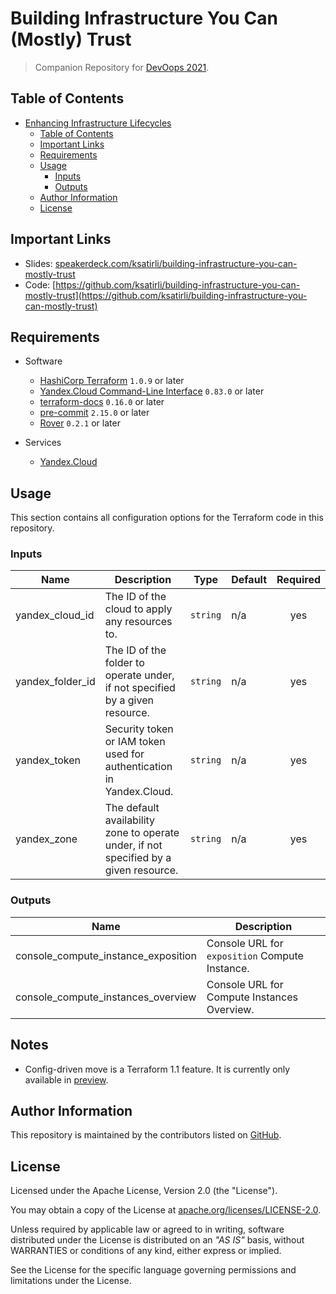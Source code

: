 # Building Infrastructure You Can (Mostly) Trust

> Companion Repository for [DevOops 2021](https://devoops.ru/en/talks/building-trustable-infrastructure/).

## Table of Contents

- [Enhancing Infrastructure Lifecycles](#building-infrastructure-you-can-mostly-trust)
  - [Table of Contents](#table-of-contents)
  - [Important Links](#important-links)
  - [Requirements](#requirements)
  - [Usage](#usage)
    - [Inputs](#inputs)
    - [Outputs](#outputs)
  - [Author Information](#author-information)
  - [License](#license)

## Important Links

- Slides: [speakerdeck.com/ksatirli/building-infrastructure-you-can-mostly-trust](https://speakerdeck.com/ksatirli/building-infrastructure-you-can-mostly-trust)
- Code: [https://github.com/ksatirli/building-infrastructure-you-can-mostly-trust](https://github.com/ksatirli/building-infrastructure-you-can-mostly-trust)

## Requirements

- Software
  - [HashiCorp Terraform](https://www.terraform.io/downloads.html) `1.0.9` or later
  - [Yandex.Cloud Command-Line Interface](https://cloud.yandex.com/en/docs/cli/quickstart) `0.83.0` or later
  - [terraform-docs](https://terraform-docs.io) `0.16.0` or later
  - [pre-commit](https://pre-commit.com) `2.15.0` or later
  - [Rover](https://github.com/im2nguyen/rover) `0.2.1` or later

- Services
  - [Yandex.Cloud](https://cloud.yandex.com/)

## Usage

This section contains all configuration options for the Terraform code in this repository.

<!-- BEGIN_TF_DOCS -->
### Inputs

| Name | Description | Type | Default | Required |
|------|-------------|------|---------|:--------:|
| yandex\_cloud\_id | The ID of the cloud to apply any resources to. | `string` | n/a | yes |
| yandex\_folder\_id | The ID of the folder to operate under, if not specified by a given resource. | `string` | n/a | yes |
| yandex\_token | Security token or IAM token used for authentication in Yandex.Cloud. | `string` | n/a | yes |
| yandex\_zone | The default availability zone to operate under, if not specified by a given resource. | `string` | n/a | yes |

### Outputs

| Name | Description |
|------|-------------|
| console\_compute\_instance\_exposition | Console URL for `exposition` Compute Instance. |
| console\_compute\_instances\_overview | Console URL for Compute Instances Overview. |
<!-- END_TF_DOCS -->

## Notes

* Config-driven move is a Terraform 1.1 feature. It is currently only available in [preview](https://github.com/hashicorp/terraform/blob/main/website/docs/language/modules/develop/refactoring.html.md).

## Author Information

This repository is maintained by the contributors listed on [GitHub](https://github.com/ksatirli/building-infrastructure-you-can-mostly-trust/graphs/contributors).

## License

Licensed under the Apache License, Version 2.0 (the "License").

You may obtain a copy of the License at [apache.org/licenses/LICENSE-2.0](http://www.apache.org/licenses/LICENSE-2.0).

Unless required by applicable law or agreed to in writing, software distributed under the License is distributed on an _"AS IS"_ basis, without WARRANTIES or conditions of any kind, either express or implied.

See the License for the specific language governing permissions and limitations under the License.
